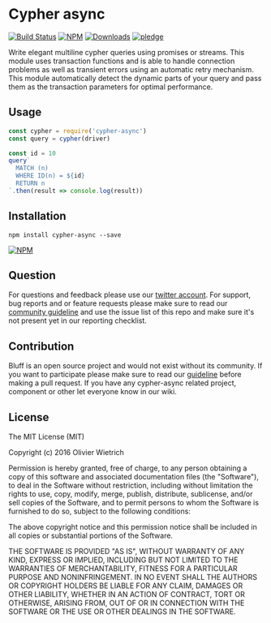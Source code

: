 # Cypher async

  [![Build Status](https://travis-ci.org/bredele/cypher-async.svg?branch=master)](https://travis-ci.org/bredele/cypher-async)
  [![NPM](https://img.shields.io/npm/v/cypher-async.svg)](https://www.npmjs.com/package/cypher-async)
  [![Downloads](https://img.shields.io/npm/dm/cypher-async.svg)](http://npm-stat.com/charts.html?package=cypher-async)
  [![pledge](https://bredele.github.io/contributing-guide/community-pledge.svg)](https://github.com/bredele/contributing-guide/blob/master/guidelines.md)

Write elegant multiline cypher queries using promises or streams. This module uses transaction functions and is able to handle connection problems as well as transient errors using an automatic retry mechanism. This module automatically detect the dynamic parts of your query and pass them as the transaction parameters for optimal performance.


## Usage

```js
const cypher = require('cypher-async')
const query = cypher(driver)

const id = 10
query`
  MATCH (n)
  WHERE ID(n) = ${id}
  RETURN n
`.then(result => console.log(result))
```

## Installation

```shell
npm install cypher-async --save
```

[![NPM](https://nodei.co/npm/cypher-async.png)](https://nodei.co/npm/cypher-async/)


## Question

For questions and feedback please use our [twitter account](https://twitter.com/bredeleca). For support, bug reports and or feature requests please make sure to read our
<a href="https://github.com/bredele/contributing-guide/blob/master/guidelines.md" target="_blank">community guideline</a> and use the issue list of this repo and make sure it's not present yet in our reporting checklist.

## Contribution

Bluff is an open source project and would not exist without its community. If you want to participate please make sure to read our <a href="https://github.com/bredele/contributing-guide/blob/master/guidelines.md" target="_blank">guideline</a> before making a pull request. If you have any cypher-async related project, component or other let everyone know in our wiki.

## License

The MIT License (MIT)

Copyright (c) 2016 Olivier Wietrich

Permission is hereby granted, free of charge, to any person obtaining a copy
of this software and associated documentation files (the "Software"), to deal
in the Software without restriction, including without limitation the rights
to use, copy, modify, merge, publish, distribute, sublicense, and/or sell
copies of the Software, and to permit persons to whom the Software is
furnished to do so, subject to the following conditions:

The above copyright notice and this permission notice shall be included in all
copies or substantial portions of the Software.

THE SOFTWARE IS PROVIDED "AS IS", WITHOUT WARRANTY OF ANY KIND, EXPRESS OR
IMPLIED, INCLUDING BUT NOT LIMITED TO THE WARRANTIES OF MERCHANTABILITY,
FITNESS FOR A PARTICULAR PURPOSE AND NONINFRINGEMENT. IN NO EVENT SHALL THE
AUTHORS OR COPYRIGHT HOLDERS BE LIABLE FOR ANY CLAIM, DAMAGES OR OTHER
LIABILITY, WHETHER IN AN ACTION OF CONTRACT, TORT OR OTHERWISE, ARISING FROM,
OUT OF OR IN CONNECTION WITH THE SOFTWARE OR THE USE OR OTHER DEALINGS IN THE
SOFTWARE.
